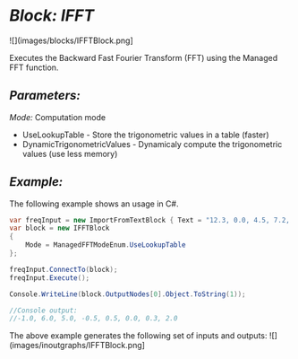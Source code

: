 # *Block: IFFT*
![](images/blocks/IFFTBlock.png]

Executes the Backward Fast Fourier Transform (FFT) using the Managed FFT function.

## *Parameters:*

*Mode:* Computation mode
* UseLookupTable - Store the trigonometric values in a table (faster)
* DynamicTrigonometricValues - Dynamicaly compute the trigonometric values (use less memory)

## *Example:*

The following example shows an usage in C#.

```csharp
var freqInput = new ImportFromTextBlock { Text = "12.3, 0.0, 4.5, 7.2, -5.8, 4.5, -7.5, -2.3, -2.8, 0.0, -7.5, 2.3, -5.8, -4.5, 4.5, -7.2" };
var block = new IFFTBlock
{
    Mode = ManagedFFTModeEnum.UseLookupTable
};

freqInput.ConnectTo(block);
freqInput.Execute();

Console.WriteLine(block.OutputNodes[0].Object.ToString(1));

//Console output:
//-1.0, 6.0, 5.0, -0.5, 0.5, 0.0, 0.3, 2.0
```

The above example generates the following set of inputs and outputs:
![](images/inoutgraphs/IFFTBlock.png]

